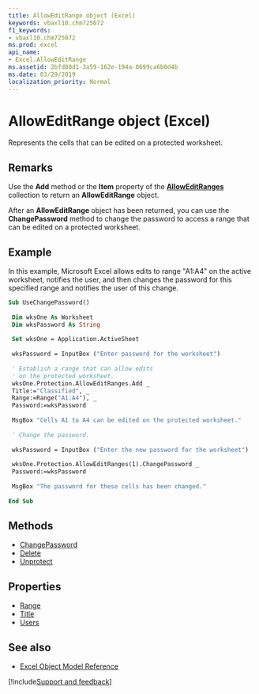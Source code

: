 ```yaml
---
title: AllowEditRange object (Excel)
keywords: vbaxl10.chm725072
f1_keywords:
- vbaxl10.chm725072
ms.prod: excel
api_name:
- Excel.AllowEditRange
ms.assetid: 2bfd80d1-3a59-162e-194a-8699ca6b0d4b
ms.date: 03/29/2019
localization_priority: Normal
---
```



# AllowEditRange object (Excel)

Represents the cells that can be edited on a protected worksheet.


## Remarks

Use the **Add** method or the **Item** property of the **[AllowEditRanges](Excel.AllowEditRanges.md)** collection to return an **AllowEditRange** object.

After an **AllowEditRange** object has been returned, you can use the **ChangePassword** method to change the password to access a range that can be edited on a protected worksheet.


## Example

In this example, Microsoft Excel allows edits to range "A1:A4" on the active worksheet, notifies the user, and then changes the password for this specified range and notifies the user of this change.

```vb
Sub UseChangePassword() 
 
 Dim wksOne As Worksheet 
 Dim wksPassword As String 
 
 Set wksOne = Application.ActiveSheet 
 
 wksPassword = InputBox ("Enter password for the worksheet") 
 
 ' Establish a range that can allow edits 
 ' on the protected worksheet. 
 wksOne.Protection.AllowEditRanges.Add _ 
 Title:="Classified", _ 
 Range:=Range("A1:A4"), _ 
 Password:=wksPassword 
 
 MsgBox "Cells A1 to A4 can be edited on the protected worksheet." 
 
 ' Change the password. 
 
 wksPassword = InputBox ("Enter the new password for the worksheet") 
 
 wksOne.Protection.AllowEditRanges(1).ChangePassword _ 
 Password:=wksPassword 
 
 MsgBox "The password for these cells has been changed." 
 
End Sub
```


## Methods

- [ChangePassword](Excel.AllowEditRange.ChangePassword.md)
- [Delete](Excel.AllowEditRange.Delete.md)
- [Unprotect](Excel.AllowEditRange.Unprotect.md)

## Properties

- [Range](Excel.AllowEditRange.Range.md)
- [Title](Excel.AllowEditRange.Title.md)
- [Users](Excel.AllowEditRange.Users.md)


## See also

- [Excel Object Model Reference](overview/Excel/object-model.md)

[!include[Support and feedback](~/includes/feedback-boilerplate.md)]